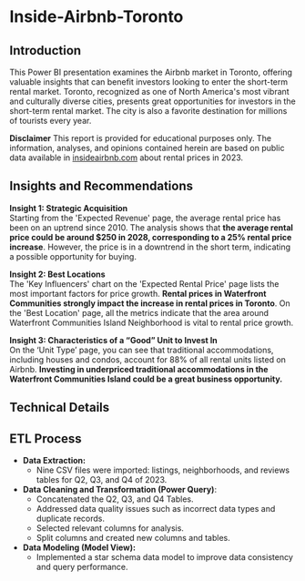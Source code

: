 # Inside-Airbnb-Toronto

## Introduction

This Power BI presentation examines the Airbnb market in Toronto, offering valuable insights that can benefit investors looking to enter the short-term rental market. Toronto, recognized as one of North America's most vibrant and culturally diverse cities, presents great opportunities for investors in the short-term rental market. The city is also a favorite destination for millions of tourists every year.

**Disclaimer**
This report is provided for educational purposes only. The information, analyses, and opinions contained herein are based on public data available in [insideairbnb.com](https://insideairbnb.com/get-the-data) about rental prices in 2023.

## Insights and Recommendations

**Insight 1: Strategic Acquisition**  
Starting from the 'Expected Revenue' page, the average rental price has been on an uptrend since 2010. The analysis shows that **the average rental price could be around $250 in 2028, corresponding to a 25% rental price increase**. However, the price is in a downtrend in the short term, indicating a possible opportunity for buying.

**Insight 2: Best Locations**  
The 'Key Influencers' chart on the 'Expected Rental Price' page lists the most important factors for price growth. **Rental prices in Waterfront Communities strongly impact the increase in rental prices in Toronto**. On the 'Best Location' page, all the metrics indicate that the area around Waterfront Communities Island Neighborhood is vital to rental price growth.

**Insight 3: Characteristics of a “Good” Unit to Invest In**  
On the ‘Unit Type’ page, you can see that traditional accommodations, including houses and condos, account for 88% of all rental units listed on Airbnb. **Investing in underpriced traditional accommodations in the Waterfront Communities Island could be a great business opportunity.**

## Technical Details

## ETL Process

- **Data Extraction:**
  - Nine CSV files were imported: listings, neighborhoods, and reviews tables for Q2, Q3, and Q4 of 2023.
- **Data Cleaning and Transformation (Power Query)**:
  - Concatenated the Q2, Q3, and Q4 Tables.
  - Addressed data quality issues such as incorrect data types and duplicate records.
  - Selected relevant columns for analysis.
  - Split columns and created new columns and tables.
- **Data Modeling (Model View):**
  - Implemented a star schema data model to improve data consistency and query performance.

